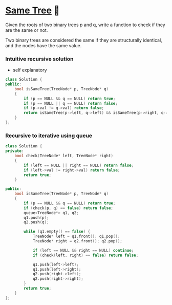 # [Same Tree](https://leetcode.com/problems/same-tree/) 🌟

Given the roots of two binary trees p and q, write a function to check if they are the same or not.

Two binary trees are considered the same if they are structurally identical, and the nodes have the same value.

### Intuitive recursive solution

-   self explanatory

```cpp
class Solution {
public:
    bool isSameTree(TreeNode* p, TreeNode* q)
    {
        if (p == NULL && q == NULL) return true;
        if (p == NULL || q == NULL) return false;
        if (p->val != q->val) return false;
        return isSameTree(p->left, q->left) && isSameTree(p->right, q->right);
    }
};
```

### Recursive to iterative using queue

```cpp
class Solution {
private:
    bool check(TreeNode* left, TreeNode* right)
    {
        if (left == NULL || right == NULL) return false;
        if (left->val != right->val) return false;
        return true;
    }

public:
    bool isSameTree(TreeNode* p, TreeNode* q)
    {
        if (p == NULL && q == NULL) return true;
        if (check(p, q) == false) return false;
        queue<TreeNode*> q1, q2;
        q1.push(p);
        q2.push(q);

        while (q1.empty() == false) {
            TreeNode* left = q1.front(); q1.pop();
            TreeNode* right = q2.front(); q2.pop();

            if (left == NULL && right == NULL) continue;
            if (check(left, right) == false) return false;

            q1.push(left->left);
            q1.push(left->right);
            q2.push(right->left);
            q2.push(right->right);
        }
        return true;
    }
};
```
